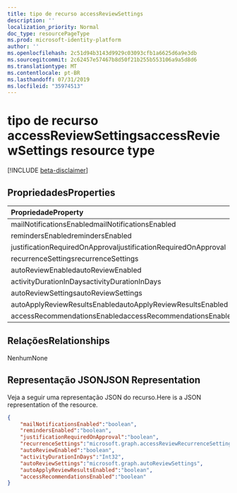 ```yaml
---
title: tipo de recurso accessReviewSettings
description: ''
localization_priority: Normal
doc_type: resourcePageType
ms.prod: microsoft-identity-platform
author: ''
ms.openlocfilehash: 2c51d94b3143d9929c03093cfb1a6625d6a9e3db
ms.sourcegitcommit: 2c62457e57467b8d50f21b255b553106a9a5d8d6
ms.translationtype: MT
ms.contentlocale: pt-BR
ms.lasthandoff: 07/31/2019
ms.locfileid: "35974513"
---
```

# <a name="accessreviewsettings-resource-type"></a><span data-ttu-id="88a01-102">tipo de recurso accessReviewSettings</span><span class="sxs-lookup"><span data-stu-id="88a01-102">accessReviewSettings resource type</span></span>

[!INCLUDE [beta-disclaimer](../../includes/beta-disclaimer.md)]


## <a name="properties"></a><span data-ttu-id="88a01-103">Propriedades</span><span class="sxs-lookup"><span data-stu-id="88a01-103">Properties</span></span>
|<span data-ttu-id="88a01-104">Propriedade</span><span class="sxs-lookup"><span data-stu-id="88a01-104">Property</span></span>|<span data-ttu-id="88a01-105">Tipo</span><span class="sxs-lookup"><span data-stu-id="88a01-105">Type</span></span>|<span data-ttu-id="88a01-106">Descrição</span><span class="sxs-lookup"><span data-stu-id="88a01-106">Description</span></span>|
|:---|:---|:---|
| <span data-ttu-id="88a01-107">mailNotificationsEnabled</span><span class="sxs-lookup"><span data-stu-id="88a01-107">mailNotificationsEnabled</span></span> | <span data-ttu-id="88a01-108">booliano</span><span class="sxs-lookup"><span data-stu-id="88a01-108">boolean</span></span> |  |
| <span data-ttu-id="88a01-109">remindersEnabled</span><span class="sxs-lookup"><span data-stu-id="88a01-109">remindersEnabled</span></span> | <span data-ttu-id="88a01-110">booliano</span><span class="sxs-lookup"><span data-stu-id="88a01-110">boolean</span></span> |  |
| <span data-ttu-id="88a01-111">justificationRequiredOnApproval</span><span class="sxs-lookup"><span data-stu-id="88a01-111">justificationRequiredOnApproval</span></span> | <span data-ttu-id="88a01-112">booliano</span><span class="sxs-lookup"><span data-stu-id="88a01-112">boolean</span></span> |  |
| <span data-ttu-id="88a01-113">recurrenceSettings</span><span class="sxs-lookup"><span data-stu-id="88a01-113">recurrenceSettings</span></span> | <span data-ttu-id="88a01-114">accessReviewRecurrenceSettings</span><span class="sxs-lookup"><span data-stu-id="88a01-114">accessReviewRecurrenceSettings</span></span> |  |
| <span data-ttu-id="88a01-115">autoReviewEnabled</span><span class="sxs-lookup"><span data-stu-id="88a01-115">autoReviewEnabled</span></span> | <span data-ttu-id="88a01-116">booliano</span><span class="sxs-lookup"><span data-stu-id="88a01-116">boolean</span></span> |  |
| <span data-ttu-id="88a01-117">activityDurationInDays</span><span class="sxs-lookup"><span data-stu-id="88a01-117">activityDurationInDays</span></span> | <span data-ttu-id="88a01-118">Int32</span><span class="sxs-lookup"><span data-stu-id="88a01-118">Int32</span></span> |  |
| <span data-ttu-id="88a01-119">autoReviewSettings</span><span class="sxs-lookup"><span data-stu-id="88a01-119">autoReviewSettings</span></span> | <span data-ttu-id="88a01-120">autoReviewSettings</span><span class="sxs-lookup"><span data-stu-id="88a01-120">autoReviewSettings</span></span> |  |
| <span data-ttu-id="88a01-121">autoApplyReviewResultsEnabled</span><span class="sxs-lookup"><span data-stu-id="88a01-121">autoApplyReviewResultsEnabled</span></span> | <span data-ttu-id="88a01-122">booliano</span><span class="sxs-lookup"><span data-stu-id="88a01-122">boolean</span></span> |  |
| <span data-ttu-id="88a01-123">accessRecommendationsEnabled</span><span class="sxs-lookup"><span data-stu-id="88a01-123">accessRecommendationsEnabled</span></span> | <span data-ttu-id="88a01-124">booliano</span><span class="sxs-lookup"><span data-stu-id="88a01-124">boolean</span></span> |  |


## <a name="relationships"></a><span data-ttu-id="88a01-125">Relações</span><span class="sxs-lookup"><span data-stu-id="88a01-125">Relationships</span></span>
<span data-ttu-id="88a01-126">Nenhum</span><span class="sxs-lookup"><span data-stu-id="88a01-126">None</span></span>
## <a name="json-representation"></a><span data-ttu-id="88a01-127">Representação JSON</span><span class="sxs-lookup"><span data-stu-id="88a01-127">JSON Representation</span></span>
<span data-ttu-id="88a01-128">Veja a seguir uma representação JSON do recurso.</span><span class="sxs-lookup"><span data-stu-id="88a01-128">Here is a JSON representation of the resource.</span></span>
<!--{
  "blockType": "resource",
  "@odata.type": "microsoft.graph.accessReviewSettings"
}-->
``` json
{
    "mailNotificationsEnabled":"boolean",
    "remindersEnabled":"boolean",
    "justificationRequiredOnApproval":"boolean",
    "recurrenceSettings":"microsoft.graph.accessReviewRecurrenceSettings",
    "autoReviewEnabled":"boolean",
    "activityDurationInDays":"Int32",
    "autoReviewSettings":"microsoft.graph.autoReviewSettings",
    "autoApplyReviewResultsEnabled":"boolean",
    "accessRecommendationsEnabled":"boolean"
}
```



